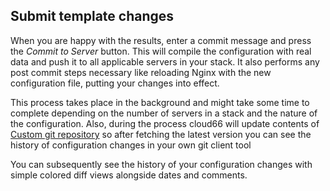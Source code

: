 

## Submit template changes

When you are happy with the results, enter a commit message and press the _Commit to Server_ button. This will compile the configuration with real data and push it to all applicable servers in your stack. It also performs any post commit steps necessary like reloading Nginx with the new configuration file, putting your changes into effect.

This process takes place in the background and might take some time to complete depending on the number of servers in a stack and the nature of the configuration. Also, during the process cloud66 will update contents of [Custom git repository](/managing-your-stack/customconfig-git) so after fetching the latest version you can see the history of configuration changes in your own git client tool

You can subsequently see the history of your configuration changes with simple colored diff views alongside dates and comments.


